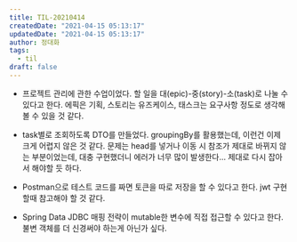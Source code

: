 ```yaml
---
title: TIL-20210414
createdDate: "2021-04-15 05:13:17"
updatedDate: "2021-04-15 05:13:17"
author: 정대화
tags:
  - til
draft: false
---
```


- 프로젝트 관리에 관한 수업이었다. 할 일을 대(epic)-중(story)-소(task)로 나눌 수 있다고 한다. 에픽은 기획, 스토리는 유즈케이스, 태스크는 요구사항 정도로 생각해볼 수 있을 것 같다.

- task별로 조회하도록 DTO를 만들었다. groupingBy를 활용했는데, 이런건 이제 크게 어렵지 않은 것 같다. 문제는 head를 넣거나 이동 시 참조가 제대로 바뀌지 않는 부분이었는데, 대충 구현했더니 에러가 너무 많이 발생한다... 제대로 다시 잡아서 해야할 듯 하다.

- Postman으로 테스트 코드를 짜면 토큰을 따로 저장을 할 수 있다고 한다. jwt 구현할때 참고해야 할 것 같다.

- Spring Data JDBC 매핑 전략이 mutable한 변수에 직접 접근할 수 있다고 한다. 불변 객체를 더 신경써야 하는게 아닌가 싶다.
